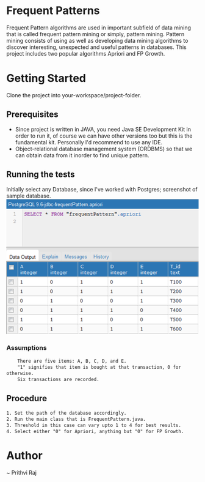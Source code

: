 # Frequent Patterns

Frequent Pattern algorithms are used in important subfield of data mining that is called frequent pattern mining or simply, pattern mining. Pattern mining consists of using as well as developing data mining algorithms to discover interesting, unexpected and useful patterns in databases. This project includes two popular algorithms Apriori and FP Growth.

# Getting Started

Clone the project into your-workspace/project-folder.

## Prerequisites

   - Since project is written in JAVA, you need Java SE Development Kit in order to run it, of course we can have other versions too but this is the fundamental kit. Personally I'd recommend to use any IDE.
   - Object-relational database management system (ORDBMS) so that we can obtain data from it inorder to find unique pattern.

  ## Running the tests
    
   Initially select any Database, since I've worked with Postgres; screenshot of sample database.
   ![Database](/database.png?raw=true "Database Example")

  ### Assumptions
        There are five items: A, B, C, D, and E. 
        "1" signifies that item is bought at that transaction, 0 for otherwise.
        Six transactions are recorded.

  ## Procedure

    1. Set the path of the database accordingly.
    2. Run the main class that is FrequentPattern.java.
    3. Threshold in this case can vary upto 1 to 4 for best results.
    4. Select either "0" for Apriori, anything but "0" for FP Growth.

# Author

~ Prithvi Raj
